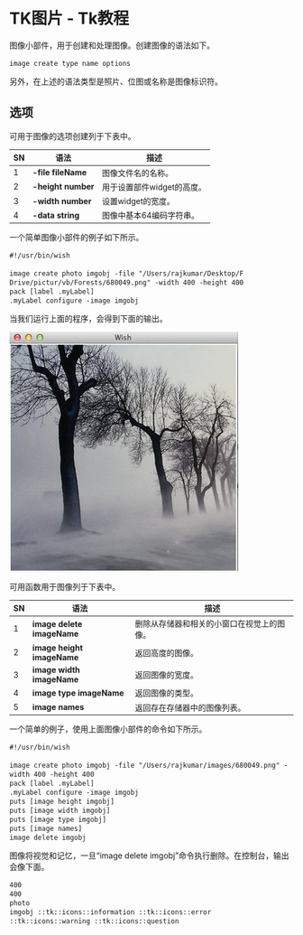 # TK图片 - Tk教程

图像小部件，用于创建和处理图像。创建图像的语法如下。

```
image create type name options
```

另外，在上述的语法类型是照片、位图或名称是图像标识符。

## 选项

可用于图像的选项创建列于下表中。

| SN | 语法 | 描述 |
| --- | --- | --- |
| 1 | **-file fileName** | 图像文件名的名称。 |
| 2 | **-height number** | 用于设置部件widget的高度。 |
| 3 | **-width number** | 设置widget的宽度。 |
| 4 | **-data string** | 图像中基本64编码字符串。 |

一个简单图像小部件的例子如下所示。

```
#!/usr/bin/wish

image create photo imgobj -file "/Users/rajkumar/Desktop/F Drive/pictur/vb/Forests/680049.png" -width 400 -height 400 
pack [label .myLabel]
.myLabel configure -image imgobj 
```

当我们运行上面的程序，会得到下面的输出。

![Image Example](../img/15062A5E-0.png)

可用函数用于图像列于下表中。

| SN | 语法 | 描述 |
| --- | --- | --- |
| 1 | **image delete imageName** | 删除从存储器和相关的小窗口在视觉上的图像。 |
| 2 | **image height imageName** | 返回高度的图像。 |
| 3 | **image width imageName** | 返回图像的宽度。 |
| 4 | **image type imageName** | 返回图像的类型。 |
| 5 | **image names** | 返回存在存储器中的图像列表。 |

一个简单的例子，使用上面图像小部件的命令如下所示。

```
#!/usr/bin/wish

image create photo imgobj -file "/Users/rajkumar/images/680049.png" -width 400 -height 400 
pack [label .myLabel]
.myLabel configure -image imgobj
puts [image height imgobj]
puts [image width imgobj]
puts [image type imgobj]
puts [image names]
image delete imgobj
```

图像将视觉和记忆，一旦“image delete imgobj”命令执行删除。在控制台，输出会像下面。

```
400
400
photo
imgobj ::tk::icons::information ::tk::icons::error ::tk::icons::warning ::tk::icons::question
```

 